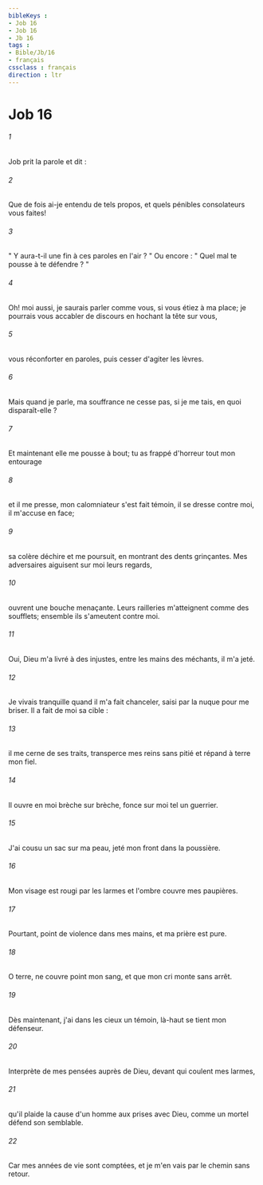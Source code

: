 ```yaml
---
bibleKeys : 
- Job 16
- Job 16
- Jb 16
tags : 
- Bible/Jb/16
- français
cssclass : français
direction : ltr
---
```


# Job 16

###### 1
Job prit la parole et dit : 
###### 2
Que de fois ai-je entendu de tels propos, et quels pénibles consolateurs vous faites! 
###### 3
" Y aura-t-il une fin à ces paroles en l'air ? " Ou encore : " Quel mal te pousse à te défendre ? " 
###### 4
Oh! moi aussi, je saurais parler comme vous, si vous étiez à ma place; je pourrais vous accabler de discours en hochant la tête sur vous, 
###### 5
vous réconforter en paroles, puis cesser d'agiter les lèvres. 
###### 6
Mais quand je parle, ma souffrance ne cesse pas, si je me tais, en quoi disparaît-elle ? 
###### 7
Et maintenant elle me pousse à bout; tu as frappé d'horreur tout mon entourage 
###### 8
et il me presse, mon calomniateur s'est fait témoin, il se dresse contre moi, il m'accuse en face; 
###### 9
sa colère déchire et me poursuit, en montrant des dents grinçantes. Mes adversaires aiguisent sur moi leurs regards, 
###### 10
ouvrent une bouche menaçante. Leurs railleries m'atteignent comme des soufflets; ensemble ils s'ameutent contre moi. 
###### 11
Oui, Dieu m'a livré à des injustes, entre les mains des méchants, il m'a jeté. 
###### 12
Je vivais tranquille quand il m'a fait chanceler, saisi par la nuque pour me briser. Il a fait de moi sa cible : 
###### 13
il me cerne de ses traits, transperce mes reins sans pitié et répand à terre mon fiel. 
###### 14
Il ouvre en moi brèche sur brèche, fonce sur moi tel un guerrier. 
###### 15
J'ai cousu un sac sur ma peau, jeté mon front dans la poussière. 
###### 16
Mon visage est rougi par les larmes et l'ombre couvre mes paupières. 
###### 17
Pourtant, point de violence dans mes mains, et ma prière est pure. 
###### 18
O terre, ne couvre point mon sang, et que mon cri monte sans arrêt. 
###### 19
Dès maintenant, j'ai dans les cieux un témoin, là-haut se tient mon défenseur. 
###### 20
Interprète de mes pensées auprès de Dieu, devant qui coulent mes larmes, 
###### 21
qu'il plaide la cause d'un homme aux prises avec Dieu, comme un mortel défend son semblable. 
###### 22
Car mes années de vie sont comptées, et je m'en vais par le chemin sans retour. 
